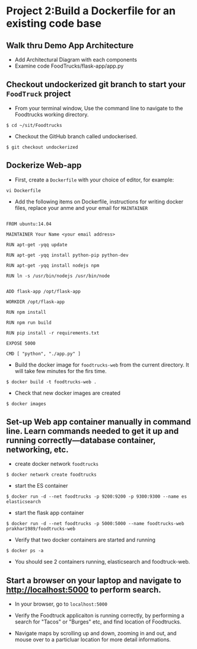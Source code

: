 # Project 2:Build a Dockerfile for an existing code base

## Walk thru Demo App Architecture
- Add Architectural Diagram with each components
- Examine code FoodTrucks/flask-app/app.py

## Checkout undockerized git branch to start your `FoodTruck` project

* From your terminal window, Use the command line to navigate to the Foodtrucks working directory.

`$ cd ~/sit/Foodtrucks`

* Checkout the GitHub branch called undockerised.

` $ git checkout undockerized `

## Dockerize Web-app

- First, create a `Dockerfile` with your choice of editor, for example:

` vi Dockerfile `

- Add the following items on Dockerfile, instructions for writing docker files, replace your anme and your email for `MAINTAINER`


```

FROM ubuntu:14.04

MAINTAINER Your Name <your email address>

RUN apt-get -yqq update

RUN apt-get -yqq install python-pip python-dev

RUN apt-get -yqq install nodejs npm

RUN ln -s /usr/bin/nodejs /usr/bin/node


ADD flask-app /opt/flask-app

WORKDIR /opt/flask-app

RUN npm install

RUN npm run build

RUN pip install -r requirements.txt

EXPOSE 5000

CMD [ "python", "./app.py" ]

```

- Build the docker image for `foodtrucks-web` from the current directory. It will take few minutes for the firs time.

` $ docker build -t foodtrucks-web . ` 

- Check that new docker images are created

` $ docker images `

## Set-up Web app container manually in command line. Learn commands needed to get it up and running correctly—database container, networking, etc.


- create docker network `foodtrucks`

` $ docker network create foodtrucks ` 

- start the ES container 

` $ docker run -d --net foodtrucks -p 9200:9200 -p 9300:9300 --name es elasticsearch `

- start the flask app container 

` $ docker run -d --net foodtrucks -p 5000:5000 --name foodtrucks-web prakhar1989/foodtrucks-web `

- Verify that two docker containers are started and running 

`$ docker ps -a`

- You should see 2 containers running, elasticsearch and foodtruck-web.

## Start a browser on your laptop and navigate to [http://localhost:5000](http://localhost:5000) to perform search.

-  In your browser, go to `localhost:5000`

-  Verify the Foodtruck applicaiton is running correctly, by performing a search for "Tacos" or "Burges" etc, and find location of Foodtrucks. 

-  Navigate maps by scrolling up and down, zooming in and out, and mouse over to a particluar location for more detail informations.


